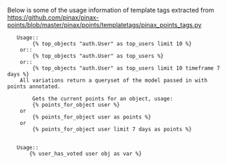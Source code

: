 Below is some of the usage information of template tags extracted from https://github.com/pinax/pinax-points/blob/master/pinax/points/templatetags/pinax_points_tags.py


```
   Usage::
        {% top_objects "auth.User" as top_users limit 10 %}
    or::
        {% top_objects "auth.User" as top_users %}
    or::
        {% top_objects "auth.User" as top_users limit 10 timeframe 7 days %}
    All variations return a queryset of the model passed in with points annotated.
```

```
        Gets the current points for an object, usage:
        {% points_for_object user %}
    or
        {% points_for_object user as points %}
    or
        {% points_for_object user limit 7 days as points %}
        
 ```
 
 ```
    Usage::
        {% user_has_voted user obj as var %}
```
